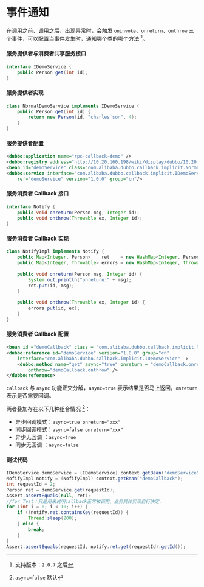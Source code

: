 # 事件通知

在调用之前、调用之后、出现异常时，会触发 `oninvoke`、`onreturn`、`onthrow` 三个事件，可以配置当事件发生时，通知哪个类的哪个方法 [^1]。

#### 服务提供者与消费者共享服务接口

```java
interface IDemoService {
    public Person get(int id);
}
```

#### 服务提供者实现

```java
class NormalDemoService implements IDemoService {
    public Person get(int id) {
        return new Person(id, "charles`son", 4);
    }
}
```

#### 服务提供者配置

```xml
<dubbo:application name="rpc-callback-demo" />
<dubbo:registry address="http://10.20.160.198/wiki/display/dubbo/10.20.153.186" />
<bean id="demoService" class="com.alibaba.dubbo.callback.implicit.NormalDemoService"/>
<dubbo:service interface="com.alibaba.dubbo.callback.implicit.IDemoService" 
    ref="demoService" version="1.0.0" group="cn"/>
```

#### 服务消费者 Callback 接口

```java
interface Notify {
    public void onreturn(Person msg, Integer id);
    public void onthrow(Throwable ex, Integer id);
}
```

#### 服务消费者 Callback 实现

```java
class NotifyImpl implements Notify {
    public Map<Integer, Person>    ret    = new HashMap<Integer, Person>();
    public Map<Integer, Throwable> errors = new HashMap<Integer, Throwable>();
    
    public void onreturn(Person msg, Integer id) {
        System.out.println("onreturn:" + msg);
        ret.put(id, msg);
    }
    
    public void onthrow(Throwable ex, Integer id) {
        errors.put(id, ex);
    }
}
```

#### 服务消费者 Callback 配置

```xml
<bean id ="demoCallback" class = "com.alibaba.dubbo.callback.implicit.NofifyImpl" />
<dubbo:reference id="demoService" version="1.0.0" group="cn"
    interface="com.alibaba.dubbo.callback.implicit.IDemoService"  >
    <dubbo:method name="get" async="true" onreturn = "demoCallback.onreturn"
        onthrow="demoCallback.onthrow" />
</dubbo:reference>
```

`callback` 与 `async` 功能正交分解，`async=true` 表示结果是否马上返回，`onreturn` 表示是否需要回调。  

两者叠加存在以下几种组合情况 [^2]：

* 异步回调模式：`async=true onreturn="xxx"`  
* 同步回调模式：`async=false onreturn="xxx"`  
* 异步无回调 ：`async=true`  
* 同步无回调 ：`async=false` 

#### 测试代码

```java
IDemoService demoService = (IDemoService) context.getBean("demoService");
NofifyImpl notify = (NofifyImpl) context.getBean("demoCallback");
int requestId = 2;
Person ret = demoService.get(requestId);
Assert.assertEquals(null, ret);
//for Test：只是用来说明callback正常被调用，业务具体实现自行决定.
for (int i = 0; i < 10; i++) {
    if (!notify.ret.containsKey(requestId)) {
        Thread.sleep(200);
    } else {
        break;
    }
}
Assert.assertEquals(requestId, notify.ret.get(requestId).getId());
```

[^1]: 支持版本：`2.0.7` 之后
[^2]: `async=false` 默认